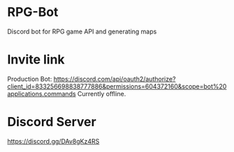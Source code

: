 # RPG-Bot

Discord bot for RPG game API and generating maps

# Invite link
Production Bot: https://discord.com/api/oauth2/authorize?client_id=833256698838777886&permissions=604372160&scope=bot%20applications.commands
Currently offline.

# Discord Server
https://discord.gg/DAv8gKz4RS


